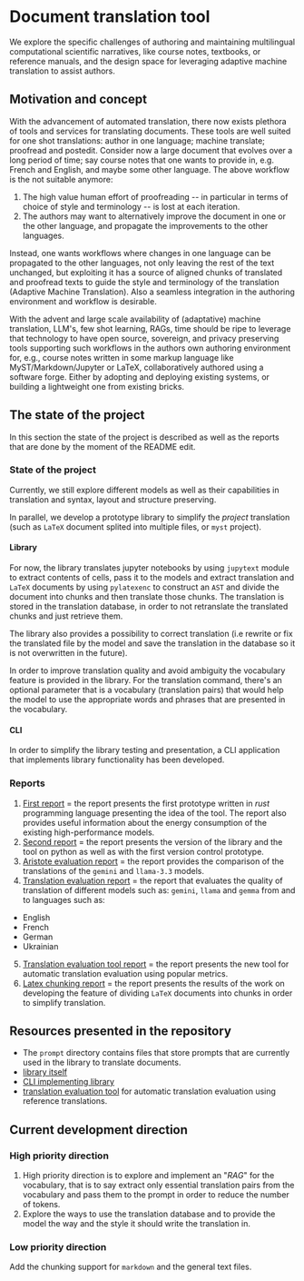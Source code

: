 # Document translation tool
We explore the specific challenges of authoring and maintaining multilingual
computational scientific narratives, like course notes, textbooks, or reference
manuals, and the design space for leveraging adaptive machine translation to
assist authors.

## Motivation and concept

With the advancement of automated translation, there now exists plethora of
tools and services for translating documents. These tools are well suited for
one shot translations: author in one language; machine translate; proofread and
postedit. Consider now a large document that evolves over a long period of
time; say course notes that one wants to provide in, e.g. French and English,
and maybe some other language. The above workflow is the not suitable anymore:

1.  The high value human effort of proofreading -- in particular in terms of
    choice of style and terminology -- is lost at each iteration.
2.  The authors may want to alternatively improve the document in one or the
    other language, and propagate the improvements to the other languages.

Instead, one wants workflows where changes in one language can be propagated to
the other languages, not only leaving the rest of the text unchanged, but
exploiting it has a source of aligned chunks of translated and proofread texts
to guide the style and terminology of the translation (Adaptive Machine
Translation). Also a seamless integration in the authoring environment and
workflow is desirable.

With the advent and large scale availability of (adaptative) machine
translation, LLM's, few shot learning, RAGs, time should be ripe to leverage
that technology to have open source, sovereign, and privacy preserving tools
supporting such workflows in the authors own authoring environment for, e.g.,
course notes written in some markup language like MyST/Markdown/Jupyter or
LaTeX, collaboratively authored using a software forge. Either by adopting and
deploying existing systems, or building a lightweight one from existing bricks.

## The state of the project
In this section the state of the project is described as well as the reports that are done by the moment of the README edit.

### State of the project
Currently, we still explore different models as well as their capabilities in
translation and syntax, layout and structure preserving.

In parallel, we develop a prototype library to simplify the _project_
translation (such as `LaTeX` document splited into multiple files, or `myst`
project). 

#### Library
For now, the library translates jupyter notebooks by using `jupytext`
module to extract contents of cells, pass it to the models and extract
translation and `LaTeX` documents by using `pylatexenc` to construct an `AST` and
divide the document into chunks and then translate those chunks.
The translation is stored in the translation database, in order to
not retranslate the translated chunks and just retrieve them.

The library also provides a possibility to correct translation (i.e rewrite or
fix the translated file by the model and save the translation in the database
so it is not overwritten in the future).

In order to improve translation quality and avoid ambiguity the vocabulary feature 
is provided in the library. For the translation command, there's an optional 
parameter that is a vocabulary (translation pairs) that would help the model 
to use the appropriate words and phrases that are presented in the vocabulary.

#### CLI
In order to simplify the library testing and presentation, a CLI application
that implements library functionality has been developed.

### Reports
1. [First report](./reports/report1.md) = the report presents the first
   prototype written in _rust_ programming language presenting the idea of the
   tool. The report also provides useful information about the energy
   consumption of the existing high-performance models.
2. [Second report](./reports/report2.md) = the report presents the version of
   the library and the tool on python as well as with the first version control
   prototype.
3. [Aristote evaluation report](./reports/report3_test_aristote.md) = the
   report provides the comparison of the translations of the `gemini` and
   `llama-3.3` models.
4. [Translation evaluation report](./reports/report4_translation_evaluation.md) = 
the report that evaluates the quality of translation of different models
such as: `gemini`, `llama` and `gemma` from and to languages such as:
- English
- French
- German
- Ukrainian
5. [Translation evaluation tool report](./reports/report5_evaluation_tool.md) = the 
report presents the new tool for automatic translation evaluation using popular
metrics.
6. [Latex chunking report](./reports/report6_latex_chunking.md) = the report
presents the results of the work on developing the feature of dividing `LaTeX`
documents into chunks in order to simplify translation.

## Resources presented in the repository
- The `prompt` directory contains files that store prompts that are currently
  used in the library to translate documents.
- [library itself](https://github.com/DobbiKov/translate-dir-lib/)
- [CLI implementing library](https://github.com/DobbiKov/translate-dir-cli/)
- [translation evaluation tool](https://github.com/DobbiKov/translation-evaluator/) 
    for automatic translation evaluation using reference translations.

## Current development direction
### High priority direction
1. High priority direction is to explore and implement an "*RAG*" for the
   vocabulary, that is to say extract only essential translation pairs from the
   vocabulary and pass them to the prompt in order to reduce the number of
   tokens.
2. Explore the ways to use the translation database and to provide the model
   the way and the style it should write the translation in.

### Low priority direction
Add the chunking support for `markdown` and the general text files.
